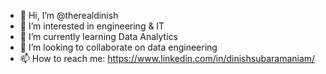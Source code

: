 - 👋 Hi, I’m @therealdinish
- 👀 I’m interested in engineering & IT
- 🌱 I’m currently learning Data Analytics
- 💞️ I’m looking to collaborate on data engineering
- 📫 How to reach me: https://www.linkedin.com/in/dinishsubaramaniam/

<!---
therealdinish/therealdinish is a ✨ special ✨ repository because its `README.md` (this file) appears on your GitHub profile.
You can click the Preview link to take a look at your changes.
--->

